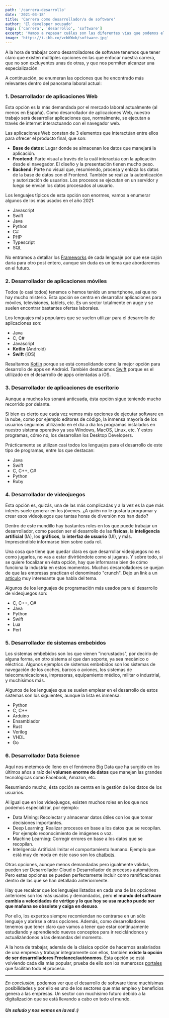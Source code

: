 ```yaml
---
path: '/carrera-desarrollo'
date: '2021-03-18'
title: 'Carrera como desarrollador/a de software'
author: 'El developer ocupado'
tags: ['carrera', 'desarrollo', 'software']
excerpt: 'Vamos a repasar cuáles son las diferentes vías que podemos elegir a la hora de ser desarrolladores de software de cara a enfocar nuestro futuro laboral.'
image: 'https://i.ibb.co/vcbKWxb/software.jpg'
---
```


A la hora de trabajar como desarrolladores de software tenemos que tener claro que existen múltiples opciones en las que enfocar nuestra carrera, que no son excluyentes unas de otras, y que nos permiten alcanzar una especialización.

A continuación, se enumeran las opciones que he encontrado más relevantes dentro del panorama laboral actual:

### 1. Desarrollador de aplicaciones Web
Esta opción es la más demandada por el mercado laboral actualmente (al menos en España). Como desarrollador de aplicaciones Web, nuestro trabajo será desarrollar aplicaciones que, normalmente, se ejecutan a través de internet interactuando con el navegador web.

Las aplicaciones Web constan de 3 elementos que interactúan entre ellos para ofrecer el producto final, que son:
- **Base de datos**: Lugar donde se almacenan los datos que manejará la aplicación.
- **Frontend**: Parte visual a través de la cuál interactúa con la aplicación desde el navegador. El diseño y la presentación tienen mucho peso.
- **Backend**: Parte no visual que, resumiendo, procesa y enlaza los datos de la base de datos con el Frontend. También se realiza la autenticación y autorización de usuarios. Los procesos se ejecutan en un servidor y luego se envían los datos procesados al usuario.

Los lenguajes típicos de esta opción son enormes, vamos a enumerar algunos de los más usados en el año 2021:
- Javascript
- Swift
- Java
- Python
- C#
- PHP
- Typescript
- SQL

No entramos a detallar los [Frameworks](https://www.orix.es/que-es-un-framework-y-para-que-se-utiliza) de cada lenguaje por que ese cajón daría para otro post entero, aunque sin duda es un tema que abordaremos en el futuro.

### 2. Desarrollador de aplicaciones móviles
Todos (o casi todos) tenemos o hemos tenido un smartphone, así que no hay mucho misterio. Ésta opción se centra en desarrollar aplicaciones para móviles, televisiones, tablets, etc. Es un sector totalmente en auge y se suelen encontrar bastantes ofertas laborales. 

Los lenguajes más populares que se suelen utilizar para el desarrollo de aplicaciones son:
- Java
- C, C#
- Javascript
- **Kotlin** (Android)
- **Swift** (iOS)

Resaltamos [Kotlin](https://kotlinlang.org/) porque se está consolidando como la mejor opción para desarrollo de apps en Android.
También destacamos [Swift](https://www.apple.com/es/swift/) porque es el utilizado en el desarrollo de apps orientadas a iOS.

### 3. Desarrollador de aplicaciones de escritorio
Aunque a muchos les sonará anticuada, ésta opción sigue teniendo mucho recorrido por delante. 

Si bien es cierto que cada vez vemos más opciones de ejecutar software en la nube, como por ejemplo editores de código, la inmensa mayoría de los usuarios seguimos utilizando en el día a día los programas instalados en nuestro sistema operativo ya sea Windows, MacOS, Linux, etc.
Y estos programas, cómo no, los desarrollan los Desktop Developers. 

Prácticamente se utilizan casi todos los lenguajes para el desarrollo de este tipo de programas, entre los que destacan:
- Java
- Swift
- C, C++, C#
- Python
- Ruby

### 4. Desarrollador de videojuegos
Esta opción es, quizás, una de las más complicadas y a la vez es la que más interés suele generar en los jóvenes. ¿A quién no le gustaría programar y crear esos videojuegos que tantas horas de diversión nos han dado?

Dentro de este mundillo hay bastantes roles en los que puede trabajar un desarrollador, como pueden ser el desarrollo de las **físicas**, la **inteligencia artificial** (IA), los **gráficos**, la **interfaz de usuario** (UI), y más. Imprescindible informarse bien sobre cada rol.

Una cosa que tiene que quedar clara es que desarrollar videojuegos no es como jugarlos, no vas a estar divirtiéndote como si jugaras. Y sobre todo, si se quiere focalizar en ésta opción, hay que informarse bien de cómo funciona la industria en estos momentos. Muchos desarrolladores se quejan de que las empresas practican el denominado "crunch". Dejo un link a un [artículo](https://medium.com/juventud-t%C3%A9cnica/qu%C3%A9-es-el-crunch-en-la-industria-de-los-videojuegos-y-c%C3%B3mo-nos-afecta-316d84b5a6a8) muy interesante que habla del tema.

Algunos de los lenguajes de programación más usados para el desarrollo de videojuegos son:
- C, C++, C#
- Java
- Python
- Swift
- Lua
- Perl

### 5. Desarrollador de sistemas embebidos
Los sistemas embebidos son los que vienen "incrustados", por decirlo de alguna forma, en otro sistema al que dan soporte, ya sea mecánico o eléctrico.  Algunos ejemplos de sistemas embebidos son los sistemas de navegación de los coches, barcos o aviones, los sistemas de telecomunicaciones, impresoras, equipamiento médico, militar o industrial, y muchísimos más.

Algunos de los lenguajes que se suelen emplear en el desarrollo de estos sistemas son los siguientes, aunque la lista es inmensa:
- Python
- C, C++
- Arduino
- Ensamblador
- Rust
- Verilog
- VHDL
- Go

### 6. Desarrollador Data Science
Aquí nos metemos de lleno en el fenómeno Big Data que ha surgido en los últimos años a raíz del **volumen enorme de datos** que manejan las grandes tecnológicas como Facebook, Amazon, etc.

Resumiendo mucho, ésta opción se centra en la gestión de los datos de los usuarios.

Al igual que en los videojuegos, existen muchos roles en los que nos podemos especializar, por ejemplo:
- Data Mining: Recolectar y almacenar datos útiles con los que tomar decisiones importantes.
- Deep Learning: Realizar procesos en base a los datos que se recopilan. Por ejemplo reconocimiento de imágenes o voz.
- Machine Learning: Corregir errores en base a los datos que se recopilan.
- Inteligencia Artificial: Imitar el comportamiento humano. Ejemplo que está muy de moda en éste caso son los [chatbots](https://www.oracle.com/es/chatbots/what-is-a-chatbot/).

Otras opciones, aunque menos demandadas pero igualmente válidas, pueden ser Desarrollador Cloud o Desarrollador de procesos automáticos. Pero estas opciones se pueden perfectamente incluir como ramificaciones dentro de las que se han detallado anteriormente. 

Hay que recalcar que los lenguajes listados en cada una de las opciones anteriores son los más usados y demandados, pero **el mundo del software cambia a velocidades de vértigo y lo que hoy se usa mucho puede ser que mañana se obsolete y caiga en desuso**.

Por ello, los expertos siempre recomiendan no centrarse en un sólo lenguaje y abrirse a otras opciones. Además, como desarrolladores tenemos que tener claro que vamos a tener que estar continuamente estudiando y aprendiendo nuevos conceptos para ir reciclándonos y actualizándonos a las demandas del momento.

A la hora de trabajar, además de la clásica opción de hacernos asalariados de una empresa y trabajar íntegramente con ellos, también **existe la opción de ser desarrolladores Freelance/autónomos**. Ésta opción se está volviendo cada día más popular, prueba de ello son los numerosos [portales](https://www.upwork.com/) que facilitan todo el proceso.

---

*En conclusión*, podemos ver que el desarrollo de software tiene muchísimas posibilidades y por ello es uno de los sectores que más empleo y beneficios genera a las empresas. Un sector con muchísimo futuro debido a la digitalización que se está llevando a cabo en todo el mundo.

##### Un saludo y nos vemos en la red :)